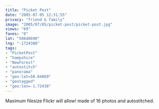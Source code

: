 ```yaml
---
title: "Picket Post"
date: "2005-07-05 12:31:55"
privacy: "friend & family"
image: "2005/07/05/picket-post/picket-post.jpg"
views: "69"
faves: "0"
lat: "50848690"
lng: "-1724380"
tags:
- "PicketPost"
- "hampshire"
- "NewForest"
- "autostitch"
- "panorama"
- "geo:lat=50.84869"
- "geotagged"
- "geo:lon=-1.72438"
---
```

Maximum filesize Flickr will allow! made of 16 photos and autostitched.
